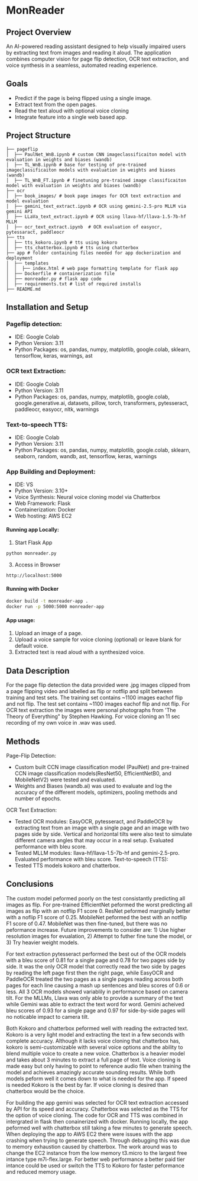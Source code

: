 # MonReader

## Project Overview
An AI-powered reading assistant designed to help visually impaired users by extracting text from images and reading it aloud. The application combines computer vision for page flip detection, OCR text extraction, and voice synthesis in a seamless, automated reading experience.

## Goals
- Predict if the page is being flipped using a single image.
- Extract text from the open pages.
- Read the text aloud with optional voice cloning
- Integrate feature into a single web based app.
   
## Project Structure
```MonReader
├── pageflip
│  ├── PaulNet_WnB.ipynb # custom CNN imageclassificaiton model with evaluation in weights and biases (wandb)
│  ├── TL_WnB.ipynb # base for testing of pre-trained imageclassificaiton models with evaluation in weights and biases (wandb)
│  ├── TL_WnB_FT.ipynb # finetuning pre-trained image classificaiton model with evaluation in weights and biases (wandb)
├── ocr
│  ├── book_images/ # book page images for OCR text extraction and model evaluation
│  ├── gemini_text_extract.ipynb # OCR using gemini-2.5-pro MLLM via gemini API
│  ├── LLaVa_text_extract.ipynb # OCR using llava-hf/llava-1.5-7b-hf MLLM
│  ├── ocr_text_extract.ipynb  # OCR evaluation of easyocr, pytessaract, paddleocr
├── tts
│  ├── tts_kokoro.ipynb # tts using kokoro
│  ├── tts_chatterbox.ipynb # tts using chatterbox
├── app # folder containing files needed for app dockerization and deployment
│  ├── templates
│  │  ├── index.html # web page formatting template for flask app
│  ├── Dockerfile # containerization file
│  ├── monreader.py # flask app code
│  ├── requirements.txt # list of required installs
├── README.md
```
##  Installation and Setup
### Pageflip detection:
- IDE:  Google Colab
- Python Version:  3.11
- Python Packages:  os, pandas, numpy, matplotlib, google.colab, sklearn, tensorflow, keras, warnings, ast
### OCR text Extraction:
- IDE:  Google Colab
- Python Version:  3.11
- Python Packages:  os, pandas, numpy, matplotlib, google.colab, google.generative.ai, datasets, pillow, torch, transformers, pytesseract, paddleocr, easyocr, nltk, warnings
### Text-to-speech TTS:
- IDE:  Google Colab
- Python Version:  3.11
- Python Packages: os, pandas, numpy, matplotlib, google.colab, sklearn, seaborn, random, wandb, ast, tensorflow, keras, warnings
### App Building and Deployment:
- IDE: VS
- Python Version: 3.10+
- Voice Synthesis:  Neural voice cloning model via Chatterbox
- Web Framework: Flask
- Containerization: Docker
- Web hosting:  AWS EC2

#### Running app Locally:
1. Start Flask App
```bash
python monreader.py
```

3. Access in Browser
```arduino
http://localhost:5000
```

#### Running with Docker
```bash
docker build -t monreader-app .
docker run -p 5000:5000 monreader-app
```

#### App usage:
1. Upload an image of a page.
2. Upload a voice sample for voice cloning (optional) or leave blank for default voice.
3. Extracted text is read aloud with a synthesized voice.

## Data Description
For the page flip detection the data provided were .jpg images clipped from a page flipping video and labelled as flip or notflip and split between training and test sets.  The training set contains ~1100 images eachof flip and not flip.  The test set contains ~1100 images eachof flip and not flip.
For OCR text extraction the images were personal photographs from 'The Theory of Everything" by Stephen Hawking.
For voice cloning an 11 sec recording of my own voice in .wav was used.

## Methods  
Page-Flip Detection:  
- Custom built CCN image classification model (PaulNet) and pre-trained CCN image classification models(ResNet50, EfficientNetB0, and MobileNetV2) were tested and evaluated.
- Weights and Biases (wandb.ai) was used to evaluate and log the accuracy of the different models, optimizers, pooling methods and number of epochs.

OCR Text Extraction: 
- Tested OCR modules: EasyOCR, pytesseract, and PaddleOCR by extracting text from an image with a single page and an image with two pages side by side.  Vertical and horizontal tilts were also test to simulate different camera angles that may occur in a real setup.  Evaluated performance with bleu score.
- Tested MLLM modules: llava-hf/llava-1.5-7b-hf and gemini-2.5-pro.  Evaluated performance with bleu score.
Text-to-speech (TTS): 
-  Tested TTS models kokoro and chatterbox.
## Conclusions
The custom model peformed poorly on the test consistantly predicting all images as flip.  For pre-trained EfficientNet peformed the worst predicting all images as flip with an notflip F1 score 0.  ResNet peformed marginally better with a noflip F1 score of 0.25.  MobileNet peformed the best with an notflip F1 score of 0.47.  MobileNet was then fine-tuned, but there was no peformance increase.  Future improvements to consider are:  1) Use higher resolution images for evualation, 2) Attempt to futher fine tune the model, or 3) Try heavier weight models.

For text extraction pytesseract performed the best out of the OCR models with a bleu score of 0.81 for a single page and 0.78 for two pages side by side.  It was the only OCR model that correctly read the two side by pages by reading the left page first then the right page, while EasyOCR and PaddleOCR treated the two pages as a single pages reading across both pages for each line causing a mash up sentences and bleu scores of 0.6 or less.  All 3 OCR models showed variablily in performance based on camera tilt.  For the MLLMs, Llava was only able to provide a summary of the text while Gemini was able to extract the text word for word.  Gemini acheived bleu scores of 0.93 for a single page and 0.97 for side-by-side pages will no noticable impact to camera tilt.  

Both Kokoro and chatterbox peformed well with reading the extracted text.  Kokoro is a very light model and extracting the text in a few seconds with complete accuracy.  Although it lacks voice cloning that chatterbox has, kokoro is semi-customizable with several voice options and the ability to blend multiple voice to create a new voice.  Chatterbox is a heavier model and takes about 3 minutes to extract a full page of text.  Voice cloning is made easy but only having to point to reference audio file when training the model and achieves amazingly accurate sounding results.  While both models peform well it comes down to what is needed for the app.  If speed is needed Kokoro is the best by far.  If voice cloning is desired than chatterbox would be the choice.

For building the app gemini was selected for OCR text extraction accessed by API for its speed and accuracy.  Chatterbox was selected as the TTS for the option of voice cloning.  The code for OCR and TTS was combined in intergrated in flask then conainerized with docker.  Running locally, the app peformed well with chatterbox still taking a few minutes to generate speech.  When deploying the app to AWS EC2 there were issues with the app crashing when trying to generate speech.  Through debugging this was due to memory exhaustion caused by chatterbox.  The work around was to change the EC2 instance from the low memory t3.micro to the largest free intance type m7i-flex.large.  For better web performance a better paid tier intance could be used or switch the TTS to Kokoro for faster peformance and reduced memory usage.


